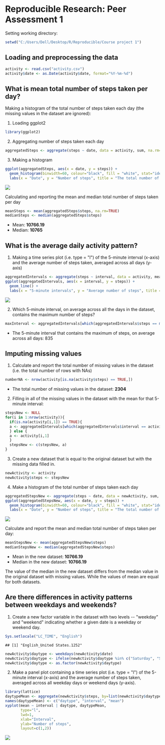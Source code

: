 # Reproducible Research: Peer Assessment 1

Setting working directory:


```r
setwd("C:/Users/Dell/Desktop/R/Reproducible/Course project 1")
```

## Loading and preprocessing the data


```r
activity <- read.csv("activity.csv")
activity$date <- as.Date(activity$date, format="%Y-%m-%d")
```

## What is mean total number of steps taken per day?

Making a histogram of the total number of steps taken each day (the missing values in the dataset are ignored):

1) Loading ggplot2


```r
library(ggplot2)
```

2) Aggregating number of steps taken each day


```r
aggregatedSteps <- aggregate(steps ~ date, data = activity, sum, na.rm=TRUE, na.action = na.omit)
```

3) Making a histogram


```r
ggplot(aggregatedSteps, aes(x = date, y = steps)) +
  geom_histogram(binwidth=60, colour="black", fill = "white", stat="identity") +
  labs(x = "Date", y = "Number of steps", title = "The total number of steps taken each day")
```

![](PA1_template_files/figure-html/unnamed-chunk-5-1.png) 

Calculating and reporting the mean and median total number of steps taken per day


```r
meanSteps <- mean(aggregatedSteps$steps, na.rm=TRUE)
medianSteps <- median(aggregatedSteps$steps)
```

- Mean: **10766.19**
- Median: **10765**

## What is the average daily activity pattern?

1. Making a time series plot (i.e. type = "l") of the 5-minute interval (x-axis) and the average number of steps taken, averaged across all days (y-axis)


```r
aggregatedIntervals <- aggregate(steps ~ interval, data = activity, mean, na.rm=TRUE)
ggplot(aggregatedIntervals, aes(x = interval, y = steps)) +
  geom_line() + 
  labs(x = "5-minute intervals", y = "Average number of steps", title = "Time series plot of of the 5-minute interval and\nthe average number of steps taken")
```

![](PA1_template_files/figure-html/unnamed-chunk-7-1.png) 

2. Which 5-minute interval, on average across all the days in the dataset, contains the maximum number of steps?


```r
maxInterval <- aggregatedIntervals[which(aggregatedIntervals$steps == max(aggregatedIntervals$steps)),1]
```

- The 5-minute interval that contains the maximum of steps, on average across all days: 835

## Imputing missing values

1. Calculate and report the total number of missing values in the dataset (i.e. the total number of rows with NAs)


```r
numberNA <- nrow(activity[is.na(activity$steps) == TRUE,])
```

- The total number of missing values in the dataset: **2304**

2. Filling in all of the missing values in the dataset with the mean for that 5-minute interval:


```r
stepsNew <- NULL
for(i in 1:nrow(activity)){
  if(is.na(activity[i,1]) == TRUE){
  a <- aggregatedIntervals[which(aggregatedIntervals$interval == activity[i,3]),2]
  } else {
  a <- activity[i,1]
  }
  stepsNew <- c(stepsNew, a)
}
```

3. Create a new dataset that is equal to the original dataset but with the missing data filled in.


```r
newActivity <- activity
newActivity$steps <- stepsNew
```

4. Make a histogram of the total number of steps taken each day


```r
aggregatedStepsNew <- aggregate(steps ~ date, data = newActivity, sum, na.rm=TRUE)
ggplot(aggregatedStepsNew, aes(x = date, y = steps)) +
  geom_histogram(binwidth=60, colour="black", fill = "white", stat="identity") +
  labs(x = "Date", y = "Number of steps", title = "The total number of steps taken each day (new dataset)")
```

![](PA1_template_files/figure-html/unnamed-chunk-12-1.png) 

Calculate and report the mean and median total number of steps taken per day:


```r
meanStepsNew <- mean(aggregatedStepsNew$steps)
medianStepsNew <- median(aggregatedStepsNew$steps)
```

- Mean in the new dataset: **10766.19**
- Median in the new dataset: **10766.19**

The value of the median in the new dataset differs from the median value in the original dataset with missing values. While the values of mean are equal for both datasets.

## Are there differences in activity patterns between weekdays and weekends?

1. Create a new factor variable in the dataset with two levels -- "weekday" and "weekend" indicating whether a given date is a weekday or weekend day.


```r
Sys.setlocale("LC_TIME", "English")
```

```
## [1] "English_United States.1252"
```

```r
newActivity$daytype <- weekdays(newActivity$date)
newActivity$daytype <- ifelse(newActivity$daytype %in% c("Saturday", "Sunday"), 'weekend', 'weekday')
newActivity$daytype <- as.factor(newActivity$daytype)
```

2. Make a panel plot containing a time series plot (i.e. type = "l") of the 5-minute interval (x-axis) and the average number of steps taken, averaged across all weekday days or weekend days (y-axis). 


```r
library(lattice)
daytypeMean <- aggregate(newActivity$steps, by=list(newActivity$daytype, newActivity$interval), mean)
names(daytypeMean) <- c("daytype", "interval", "mean")
xyplot(mean ~ interval | daytype, daytypeMean, 
       type="l", 
       lwd=1, 
       xlab="Interval", 
       ylab="Number of steps", 
       layout=c(1,2))
```

![](PA1_template_files/figure-html/unnamed-chunk-15-1.png) 

